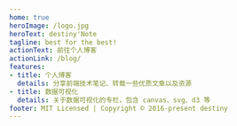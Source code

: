 ```yaml
---
home: true
heroImage: /logo.jpg
heroText: destiny'Note
tagline: best for the best!
actionText: 前往个人博客
actionLink: /blog/
features:
- title: 个人博客
  details: 分享前端技术笔记、转载一些优质文章以及资源
- title: 数据可视化
  details: 关于数据可视化的专栏，包含 canvas、svg、d3 等
footer: MIT Licensed | Copyright © 2016-present destiny 
---
```

